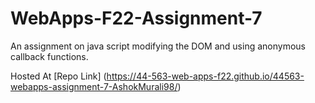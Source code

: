 # WebApps-F22-Assignment-7
An assignment on java script modifying the DOM and using anonymous callback functions.

Hosted At [Repo Link] (https://44-563-web-apps-f22.github.io/44563-webapps-assignment-7-AshokMurali98/)